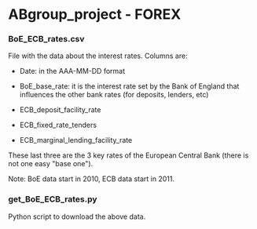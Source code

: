 # ABgroup_project - FOREX

### BoE_ECB_rates.csv
File with the data about the interest rates. Columns are:
  
- Date: in the AAA-MM-DD format
     
- BoE_base_rate: it is the interest rate set by the Bank of England that influences the other bank rates (for deposits, lenders, etc)
      
- ECB_deposit_facility_rate
- ECB_fixed_rate_tenders
- ECB_marginal_lending_facility_rate
       
These last three are the 3 key rates of the European Central Bank (there is not one easy "base one").

Note: BoE data start in 2010, ECB data start in 2011.

### get_BoE_ECB_rates.py
Python script to download the above data.
